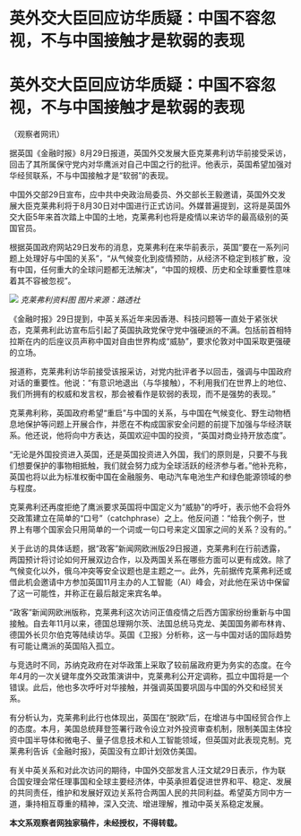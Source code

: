 # 英外交大臣回应访华质疑：中国不容忽视，不与中国接触才是软弱的表现

# 英外交大臣回应访华质疑：中国不容忽视，不与中国接触才是软弱的表现

（观察者网讯）

据英国《金融时报》8月29日报道，英国外交发展大臣克莱弗利访华前接受采访，回击了其所属保守党内对华鹰派对自己中国之行的批评。他表示，英国希望加强对华经贸联系，不与中国接触才是“软弱”的表现。

中国外交部29日宣布，应中共中央政治局委员、外交部长王毅邀请，英国外交发展大臣克莱弗利将于8月30日对中国进行正式访问。外媒普遍提到，这将是英国外交大臣5年来首次踏上中国的土地，克莱弗利也将是疫情以来访华的最高级别的英国官员。

根据英国政府网站29日发布的消息，克莱弗利在来华前表示，英国“要在一系列问题上处理好与中国的关系”，“从气候变化到疫情预防，从经济不稳定到核扩散，没有中国，任何重大的全球问题都无法解决”，“中国的规模、历史和全球重要性意味着其不容被忽视”。

![](https://inews.gtimg.com/newsapp_bt/0/15817701813/1000) _克莱弗利资料图 图片来源：路透社_

《金融时报》29日提到，中英关系近年来因香港、科技问题等一直处于紧张状态，克莱弗利此访宣布后引起了英国执政党保守党中强硬派的不满。包括前首相特拉斯在内的后座议员声称中国对自由世界构成“威胁”，要求伦敦对中国采取更强硬的立场。

报道称，克莱弗利访华前接受该报采访，对党内批评者予以回击，强调与中国政府对话的重要性。他说：“有意识地退出（与华接触），不利用我们在世界上的地位、我们所拥有的权威和发言权，那会被看作是软弱的表现，而不是强势的表现。”

克莱弗利称，英国政府希望“重启”与中国的关系，与中国在气候变化、野生动物栖息地保护等问题上开展合作，并愿在不构成国家安全问题的前提下加强与华经济联系。他还说，他将向中方表达，英国欢迎中国的投资，“英国对商业持开放态度”。

“无论是外国投资进入英国，还是英国投资进入外国，我们的原则是，只要不与我们想要保护的事物相抵触，我们就会努力成为全球活跃的经济参与者。”他补充称，英国也将以此为标准权衡中国在金融服务、电动汽车电池生产和绿色能源领域的参与程度。

克莱弗利还再度拒绝了鹰派要求英国将中国定义为“威胁”的呼吁，表示他不会将外交政策建立在简单的“口号”（catchphrase）之上。他反问道：“给我个例子，世界上有哪个国家会只用简单的一个词或一句口号来定义国家之间的关系？没有的。”

关于此访的具体话题，据“政客”新闻网欧洲版29日报道，克莱弗利在行前透露，两国预计将讨论如何开展双边合作，以及两国关系在哪些方面可以更有成效。除了气候变化以外，俄乌冲突等安全议题也是主题之一。此外，先前据传克莱弗利还或借此机会邀请中方参加英国11月主办的人工智能（AI）峰会，对此他在采访中保留了这一可能性，并称正在最后敲定来宾名单。

“政客”新闻网欧洲版称，克莱弗利这次访问正值疫情之后西方国家纷纷重新与中国接触。自去年11月以来，德国总理朔尔茨、法国总统马克龙、美国国务卿布林肯、德国外长贝尔伯克等陆续访华。英国《卫报》分析称，这一与中国对话的国际趋势有可能让鹰派的英国陷入孤立。

与竞选时不同，苏纳克政府在对华政策上采取了较前届政府更为务实的态度。在今年4月的一次关键年度外交政策演讲中，克莱弗利公开定调称，孤立中国将是一个错误。此后，他也多次呼吁对华接触，并强调英国要巩固与中国的外交和经贸关系。

有分析认为，克莱弗利此行也体现出，英国在“脱欧”后，在增进与中国经贸合作上的态度。本月，美国总统拜登签署行政令设立对外投资审查机制，限制美国主体投资中国半导体和微电子、量子信息技术和人工智能领域，但英国对此表现克制。克莱弗利告诉《金融时报》，英国没有立即计划效仿美国。

有关中英关系和对此次访问的期待，中国外交部发言人汪文斌29日表示，作为联合国安理会常任理事国和全球主要经济体，中英承担着促进世界和平、稳定、发展的共同责任，维护和发展好双边关系符合两国人民的共同利益。希望英方同中方一道，秉持相互尊重的精神，深入交流、增进理解，推动中英关系稳定发展。

**本文系观察者网独家稿件，未经授权，不得转载。**

